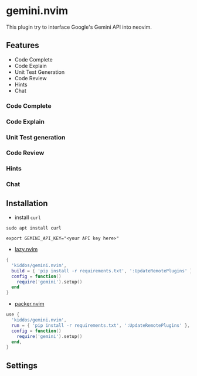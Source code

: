 # gemini.nvim

This plugin try to interface Google's Gemini API into neovim.


## Features

- Code Complete
- Code Explain
- Unit Test Generation
- Code Review
- Hints
- Chat

### Code Complete

### Code Explain

### Unit Test generation

### Code Review

### Hints

### Chat


## Installation

- install `curl`

```
sudo apt install curl
```

```shell
export GEMINI_API_KEY="<your API key here>"
```

* [lazy.nvim](https://github.com/folke/lazy.nvim)

```lua
{
  'kiddos/gemini.nvim',
  build = { 'pip install -r requirements.txt', ':UpdateRemotePlugins' },
  config = function()
    require('gemini').setup()
  end
}
```


* [packer.nvim](https://github.com/wbthomason/packer.nvim)


```lua
use {
  'kiddos/gemini.nvim',
  run = { 'pip install -r requirements.txt', ':UpdateRemotePlugins' },
  config = function()
    require('gemini').setup()
  end,
}
```

## Settings
